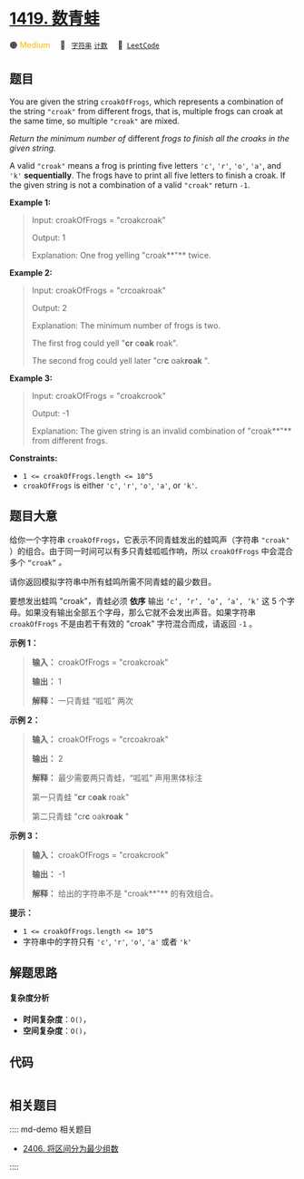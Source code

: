 # [1419. 数青蛙](https://leetcode.com/problems/minimum-number-of-frogs-croaking)

🟠 <font color=#ffb800>Medium</font>&emsp; 🔖&ensp; [`字符串`](/leetcode/outline/tag/string.md) [`计数`](/leetcode/outline/tag/counting.md)&emsp; 🔗&ensp;[`LeetCode`](https://leetcode.com/problems/minimum-number-of-frogs-croaking)


## 题目

You are given the string `croakOfFrogs`, which represents a combination of the
string `"croak"` from different frogs, that is, multiple frogs can croak at
the same time, so multiple `"croak"` are mixed.

_Return the minimum number of_ different _frogs to finish all the croaks in
the given string._

A valid `"croak"` means a frog is printing five letters `'c'`, `'r'`, `'o'`,
`'a'`, and `'k'` **sequentially**. The frogs have to print all five letters to
finish a croak. If the given string is not a combination of a valid `"croak"`
return `-1`.



**Example 1:**

> Input: croakOfFrogs = "croakcroak"
> 
> Output: 1 
> 
> Explanation: One frog yelling "croak**"** twice.

**Example 2:**

> Input: croakOfFrogs = "crcoakroak"
> 
> Output: 2 
> 
> Explanation: The minimum number of frogs is two. 
> 
> The first frog could yell "**cr** c**oak** roak".
> 
> The second frog could yell later "cr**c** oak**roak** ".

**Example 3:**

> Input: croakOfFrogs = "croakcrook"
> 
> Output: -1
> 
> Explanation: The given string is an invalid combination of "croak**"** from different frogs.

**Constraints:**

  * `1 <= croakOfFrogs.length <= 10^5`
  * `croakOfFrogs` is either `'c'`, `'r'`, `'o'`, `'a'`, or `'k'`.


## 题目大意

给你一个字符串 `croakOfFrogs`，它表示不同青蛙发出的蛙鸣声（字符串 `"croak"` ）的组合。由于同一时间可以有多只青蛙呱呱作响，所以
`croakOfFrogs` 中会混合多个 `“croak”` _。_

请你返回模拟字符串中所有蛙鸣所需不同青蛙的最少数目。

要想发出蛙鸣 "croak"，青蛙必须 **依序** 输出 `‘c’, ’r’, ’o’, ’a’, ’k’` 这 5
个字母。如果没有输出全部五个字母，那么它就不会发出声音。如果字符串 `croakOfFrogs` 不是由若干有效的 "croak" 字符混合而成，请返回
`-1` 。



**示例 1：**

> 
> 
> 
> 
> 
> **输入：** croakOfFrogs = "croakcroak"
> 
> **输出：** 1 
> 
> **解释：** 一只青蛙 “呱呱” 两次
> 
> 

**示例 2：**

> 
> 
> 
> 
> 
> **输入：** croakOfFrogs = "crcoakroak"
> 
> **输出：** 2 
> 
> **解释：** 最少需要两只青蛙，“呱呱” 声用黑体标注
> 
> 第一只青蛙 "**cr** c**oak** roak"
> 
> 第二只青蛙 "cr**c** oak**roak** "
> 
> 

**示例 3：**

> 
> 
> 
> 
> 
> **输入：** croakOfFrogs = "croakcrook"
> 
> **输出：** -1
> 
> **解释：** 给出的字符串不是 "croak**"** 的有效组合。
> 
> 



**提示：**

  * `1 <= croakOfFrogs.length <= 10^5`
  * 字符串中的字符只有 `'c'`, `'r'`, `'o'`, `'a'` 或者 `'k'`


## 解题思路

#### 复杂度分析

- **时间复杂度**：`O()`，
- **空间复杂度**：`O()`，

## 代码

```javascript

```

## 相关题目

:::: md-demo 相关题目
- [2406. 将区间分为最少组数](https://leetcode.com/problems/divide-intervals-into-minimum-number-of-groups)

::::
